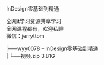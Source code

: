 InDesign零基础到精通

全网it学习资源共享学习<br>全网课程都有，欢迎私聊<br>微信：jerryttom<br>

├──wyy0078 – InDesign零基础到精通<br> | └──视频.zip 3.81G